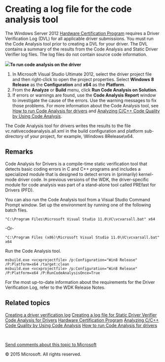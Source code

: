 <span id="vsdriver.creating_a_log_file_for_the_code_analysis_tool"></span>Creating a log file for the code analysis tool
========================================================================================================================

The Windows Server 2012 [Hardware Certification Program](%20http://go.microsoft.com/fwlink/p/?linkid=227016) requires a Driver Verification Log (DVL) for all applicable driver submissions. You must run the Code Analysis tool prior to creating a DVL for your driver. The DVL contains a summary of the results from the Code Analysis and Static Driver Verifier log files. The log files do not contain source code information.

![](../common/wedge.gif)**To run code analysis on the driver**

1.  In Microsoft Visual Studio Ultimate 2012, select the driver project file and then right-click to open the project properties. Select **Windows 8 Release** as the **Configuration** and **x64** as the **Platform**.
2.  From the **Analyze** or **Build** menu, click **Run Code Analysis on Solution**.
3.  If errors or warnings are found, use the **Code Analysis Report** window to investigate the cause of the errors. Use the warning messages to fix those problems. For more information about the Code Analysis tool, see [How to run Code Analysis for drivers](devtest.how_to_run_code_analysis_for_drivers) and [Analyzing C/C++ Code Quality by Using Code Analysis](http://go.microsoft.com/fwlink/p/?linkid=226836).

The Code Analysis tool for drivers writes the results to the file vc.nativecodeanalysis.all.xml in the build configuration and platform sub-directory of your project, for example, \\Windows 8Release\\x64.

<span id="Remarks"></span><span id="remarks"></span><span id="REMARKS"></span>Remarks
-------------------------------------------------------------------------------------

Code Analysis for Drivers is a compile-time static verification tool that detects basic coding errors in C and C++ programs and includes a specialized module that is designed to detect errors in (primarily) kernel-mode driver code. In previous versions of the WDK, the driver-specific module for code analysis was part of a stand-alone tool called PREfast for Drivers (PFD).

You can also run the Code Analysis tool from a Visual Studio Command Prompt window. Set up the environment by running one of the following batch files.

``` syntax
"C:\Program Files\Microsoft Visual Studio 11.0\VC\vcvarsall.bat" x64
```

-Or-

``` syntax
"C:\Program Files (x86)\Microsoft Visual Studio 11.0\VC\vcvarsall.bat" x64
```

Run the Code Analysis tool.

``` syntax
msbuild.exe <vcxprojectfile> /p:Configuration="Win8 Release" /P:Platform=x64 /target:clean
msbuild.exe <vcxprojectfile> /p:Configuration="Win8 Release" /P:Platform=x64 /P:RunCodeAnalysisOnce=True
```

For the most up-to-date information about the requirements for the Driver Verification Log, refer to the WDK Release Notes.

<span id="related_topics"></span>Related topics
-----------------------------------------------

[Creating a driver verification log](creating_a_driver_verification_log.md)
[Creating a log file for Static Driver Verifier](creating_a_log_file_for_static_driver_verifier.md)
[Code Analysis for Drivers](devtest.code_analysis_for_drivers)
[Hardware Certification Program](%20http://go.microsoft.com/fwlink/p/?linkid=227016)
[Analyzing C/C++ Code Quality by Using Code Analysis](http://go.microsoft.com/fwlink/p/?linkid=226836)
[How to run Code Analysis for drivers](devtest.how_to_run_code_analysis_for_drivers)
 

 

[Send comments about this topic to Microsoft](mailto:wsddocfb@microsoft.com?subject=Documentation%20feedback%20[VsDriver\vsdriver]:%20Creating%20a%20log%20file%20for%20the%20code%20analysis%20tool%20%20RELEASE:%20(9/30/2015)&body=%0A%0APRIVACY%20STATEMENT%0A%0AWe%20use%20your%20feedback%20to%20improve%20the%20documentation.%20We%20don't%20use%20your%20email%20address%20for%20any%20other%20purpose,%20and%20we'll%20remove%20your%20email%20address%20from%20our%20system%20after%20the%20issue%20that%20you're%20reporting%20is%20fixed.%20While%20we're%20working%20to%20fix%20this%20issue,%20we%20might%20send%20you%20an%20email%20message%20to%20ask%20for%20more%20info.%20Later,%20we%20might%20also%20send%20you%20an%20email%20message%20to%20let%20you%20know%20that%20we've%20addressed%20your%20feedback.%0A%0AFor%20more%20info%20about%20Microsoft's%20privacy%20policy,%20see%20http://privacy.microsoft.com/en-us/default.aspx. "Send comments about this topic to Microsoft")

© 2015 Microsoft. All rights reserved.
